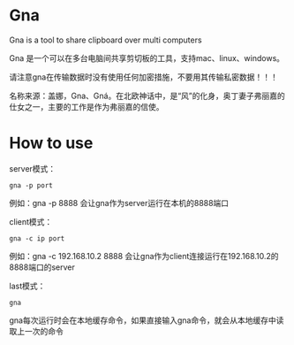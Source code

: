 # Gna
Gna is a tool to share clipboard over multi computers

Gna 是一个可以在多台电脑间共享剪切板的工具，支持mac、linux、windows。

请注意gna在传输数据时没有使用任何加密措施，不要用其传输私密数据！！！

名称来源：盖娜，Gna、Gná。在北欧神话中，是“风”的化身，奥丁妻子弗丽嘉的仕女之一，主要的工作是作为弗丽嘉的信使。

# How to use

server模式：

```
gna -p port
```

例如：gna -p 8888 会让gna作为server运行在本机的8888端口

client模式：

```
gna -c ip port
```

例如：gna -c 192.168.10.2 8888 会让gna作为client连接运行在192.168.10.2的8888端口的server

last模式：

```
gna
```

gna每次运行时会在本地缓存命令，如果直接输入gna命令，就会从本地缓存中读取上一次的命令


